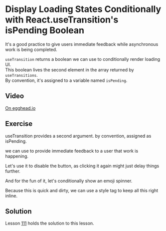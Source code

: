 # Display Loading States Conditionally with React.useTransition's isPending Boolean

It's a good practice to give users immediate feedback while asynchronous work is being completed.

`useTransition` returns a boolean we can use to conditionally render loading UI.  
This boolean lives the second element in the array returned by `useTransitions`.  
By convention, it's assigned to a variable named `isPending`.

## Video

[On egghead.io](https://egghead.io/lessons/react-display-loading-states-conditionally-with-react-usetransition-s-ispending-boolean?af=1x80ad)

## Exercise

useTransition provides a second argument.
by convention, assigned as isPending.

we can use to provide immediate feedback to a user that work is happening.

Let's use it to disable the button, as clicking it again might just delay things further.

And for the fun of it, let's conditionally show an emoji spinner.

Because this is quick and dirty, we can use a style tag to keep all this right inline.

## Solution

Lesson [111](../111) holds the solution to this lesson.
